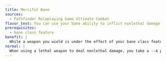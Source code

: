 ```yaml
---
title: Merciful Bane
sources:
  - Pathfinder Roleplaying Game Ultimate Combat
flavor_text: You can use your bane ability to inflict nonlethal damage.
prerequisites:
  - bane class feature
benefit: |
  While a weapon you wield is under the effect of your bane class feature, you can spend a swift action to switch between dealing lethal or nonlethal damage with bane. While your bane effect allows you to deal nonlethal damage in this way, you take no penalty on your attack roll for using a lethal weapon to deal nonlethal damage.
normal: |
  When using a lethal weapon to deal nonlethal damage, you take a --4 penalty on attack rolls.
---
```


